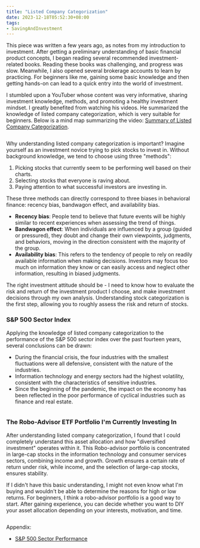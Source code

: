 ```yaml
---
title: "Listed Company Categorization"
date: 2023-12-18T05:52:30+08:00
tags:
- SavingAndInvestment
---
```


This piece was written a few years ago, as notes from my introduction to investment. After getting a preliminary understanding of basic financial product concepts, I began reading several recommended investment-related books. Reading these books was challenging, and progress was slow. Meanwhile, I also opened several brokerage accounts to learn by practicing. For beginners like me, gaining some basic knowledge and then getting hands-on can lead to a quick entry into the world of investment.

I stumbled upon a YouTuber whose content was very informative, sharing investment knowledge, methods, and promoting a healthy investment mindset. I greatly benefited from watching his videos. He summarized the knowledge of listed company categorization, which is very suitable for beginners. Below is a mind map summarizing the video: [Summary of Listed Company Categorization](https://www.youtube.com/watch?v=mJe9O0Ej41A&t=271s).

<div>
    <span class="image fit" style="max-width: 1000px;"><img src="https://s3.ap-southeast-1.amazonaws.com/littlecheesecake.me/money.sense/equity_categorization/money_sense_equity_categorization_mindmap_en.png" alt="" /></span>
</div>

Why understanding listed company categorization is important? Imagine yourself as an investment novice trying to pick stocks to invest in. Without background knowledge, we tend to choose using three "methods":

1. Picking stocks that currently seem to be performing well based on their charts.
2. Selecting stocks that everyone is raving about.
3. Paying attention to what successful investors are investing in.

These three methods can directly correspond to three biases in behavioral finance: recency bias, bandwagon effect, and availability bias.

- **Recency bias**: People tend to believe that future events will be highly similar to recent experiences when assessing the trend of things.
- **Bandwagon effect**: When individuals are influenced by a group (guided or pressured), they doubt and change their own viewpoints, judgments, and behaviors, moving in the direction consistent with the majority of the group.
- **Availability bias**: This refers to the tendency of people to rely on readily available information when making decisions. Investors may focus too much on information they know or can easily access and neglect other information, resulting in biased judgments.

The right investment attitude should be - I need to know how to evaluate the risk and return of the investment product I choose, and make investment decisions through my own analysis. Understanding stock categorization is the first step, allowing you to roughly assess the risk and return of stocks.

### S&P 500 Sector Index

Applying the knowledge of listed company categorization to the performance of the S&P 500 sector index over the past fourteen years, several conclusions can be drawn:

- During the financial crisis, the four industries with the smallest fluctuations were all defensive, consistent with the nature of the industries.
- Information technology and energy sectors had the highest volatility, consistent with the characteristics of sensitive industries.
- Since the beginning of the pandemic, the impact on the economy has been reflected in the poor performance of cyclical industries such as finance and real estate.

<div>
    <span class="image fit" style="max-width: 1000px;"><img src="https://s3.ap-southeast-1.amazonaws.com/littlecheesecake.me/money.sense/equity_categorization/money_sense_sp_500_sector_performance_en.png" alt="" /></span>
</div>

### The Robo-Advisor ETF Portfolio I'm Currently Investing In

After understanding listed company categorization, I found that I could completely understand this asset allocation and how "diversified investment" operates within it. This Robo-advisor portfolio is concentrated in large-cap stocks in the information technology and consumer services sectors, combining income and growth. Growth ensures a certain rate of return under risk, while income, and the selection of large-cap stocks, ensures stability.

If I didn't have this basic understanding, I might not even know what I'm buying and wouldn't be able to determine the reasons for high or low returns. For beginners, I think a robo-advisor portfolio is a good way to start. After gaining experience, you can decide whether you want to DIY your asset allocation depending on your interests, motivation, and time.

<div>
    <span class="image fit" style="max-width: 600px;"><img src="https://s3.ap-southeast-1.amazonaws.com/littlecheesecake.me/money.sense/equity_categorization/money_sense_robo_porfolio.jpg" alt="" /></span>
</div>

Appendix:
- [S&P 500 Sector Performance](https://novelinvestor.com/sector-performance/)